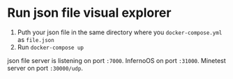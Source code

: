 # Run json file visual explorer 

1. Puth your json file in the same directory where you `docker-compose.yml` as `file.json`
2. Run `docker-compose up`

json file server is listening on port `:7000`. InfernoOS on port `:31000`. Minetest server on port `:30000/udp`.

